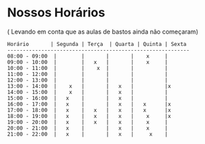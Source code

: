 
# Nossos Horários
( Levando em conta que as aulas de bastos ainda não começaram) 

	Horário       | Segunda | Terça  | Quarta | Quinta | Sexta
	-----------------------------------------------------------
	08:00 - 09:00  |        |       |       |    x     |
	09:00 - 10:00  |        |   x   |       |    x     |
	10:00 - 11:00  |        |    x  |       |          |
	11:00 - 12:00  |        |       |       |          |
	12:00 - 13:00  |        |       |       |          |
	13:00 - 14:00  |    x   |       |   x   |          |x
	14:00 - 15:00  |    x   |       |   x   |          |
	15:00 - 16:00  |   x    |       |   x   |          |
	16:00 - 17:00  |   x    |       |   x   |   x      |x
	17:00 - 18:00  |   x    |   x   |   x   |   x      |x
	18:00 - 19:00  |   x    |   x   |   x   |    x     |x 
	19:00 - 20:00  |   x    |   x   |   x   |    x     |   
	20:00 - 21:00  |   x    |       |   x   |    x     |   
	21:00 - 22:00  |   x    |       |   x   |     x    |   



